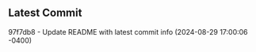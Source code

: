 
## Latest Commit
97f7db8 - Update README with latest commit info (2024-08-29 17:00:06 -0400) <Yunxi-Zhou>
